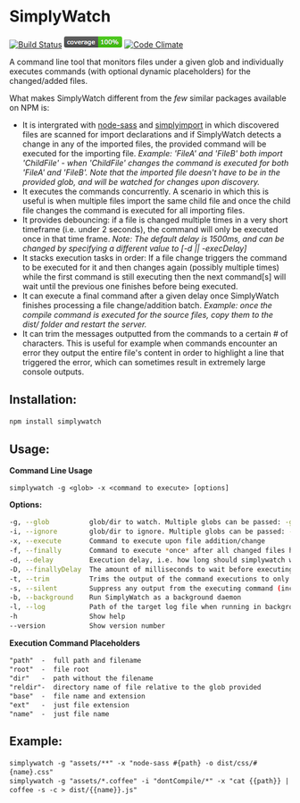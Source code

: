 # SimplyWatch
[![Build Status](https://travis-ci.org/danielkalen/simplywatch.svg)](https://travis-ci.org/danielkalen/simplywatch)
[![Coverage](.config/badges/coverage-node.png?raw=true)](https://github.com/danielkalen/simplyimport)
[![Code Climate](https://codeclimate.com/repos/57cca4d39c1556768c003c7f/badges/bff51b9d181be94abb2b/gpa.svg)](https://codeclimate.com/repos/57cca4d39c1556768c003c7f/feed)

A command line tool that monitors files under a given glob and individually  executes commands (with optional dynamic placeholders) for the changed/added files.

What makes SimplyWatch different from the *few* similar packages available on NPM is:
* It is intergrated with [node-sass](https://www.npmjs.com/package/node-sass) and [simplyimport](https://www.npmjs.com/package/simplyimport) in which discovered files are scanned for import declarations and if SimplyWatch detects a change in any of the imported files, the provided command will be executed for the importing file. *Example: 'FileA' and 'FileB' both import 'ChildFile' - when 'ChildFile' changes the command is executed for both 'FileA' and 'FileB'. Note that the imported file doesn't have to be in the provided glob, and will be watched for changes upon discovery.*
* It executes the commands concurrently. A scenario in which this is useful is when multiple files import the same child file and once the child file changes the command is executed for all importing files.
* It provides debouncing: if a file is changed multiple times in a very short timeframe (i.e. under 2 seconds), the command will only be executed once in that time frame. *Note: The default delay is 1500ms, and can be changed by specifying a different value to [-d || -execDelay]*
* It stacks execution tasks in order: If a file change triggers the command to be executed for it and then changes again (possibly multiple times) while the first command is still executing then the next command[s] will wait until the previous one finishes before being executed.
* It can execute a final command after a given delay once SimplyWatch finishes processing a file change/addition batch. *Example: once the compile command is executed for the source files, copy them to the dist/ folder and restart the server.*
* It can trim the messages outputted from the commands to a certain # of characters. This is useful for example when commands encounter an error they output the entire file's content in order to highlight a line that triggered the error, which can sometimes result in extremely large console outputs.


Installation:
------
```bash
npm install simplywatch
```


Usage:
------
**Command Line Usage**
```
simplywatch -g <glob> -x <command to execute> [options]
```

**Options:**

```bash
-g, --glob          glob/dir to watch. Multiple globs can be passed: -g "globA" "globB"
-i, --ignore        glob/dir to ignore. Multiple globs can be passed: -g "globA" "globB"
-x, --execute       Command to execute upon file addition/change
-f, --finally       Command to execute *once* after all changed files have been processed. Example: if a file change triggered a command to be executed for 10 files, this "finally" command will be executed after the time specified in --finallyDelay
-d, --delay         Execution delay, i.e. how long should simplywatch wait before re-executing the command. If the watched file changes rapidly, the command will execute only once every X ms
-D, --finallyDelay  The amount of milliseconds to wait before executing the "finally" command
-t, --trim          Trims the output of the command executions to only show the first X characters of the output
-s, --silent        Suppress any output from the executing command (including errors)
-b, --background    Run SimplyWatch as a background daemon
-l, --log           Path of the target log file when running in background mode
-h                  Show help
--version           Show version number                                  
```

**Execution Command Placeholders**
```
"path"  -  full path and filename
"root"  -  file root
"dir"   -  path without the filename
"reldir"-  directory name of file relative to the glob provided
"base"  -  file name and extension
"ext"   -  just file extension
"name"  -  just file name
```






Example:
------
```
simplywatch -g "assets/**" -x "node-sass #{path} -o dist/css/#{name}.css"
simplywatch -g "assets/*.coffee" -i "dontCompile/*" -x "cat {{path}} | coffee -s -c > dist/{{name}}.js"
```

